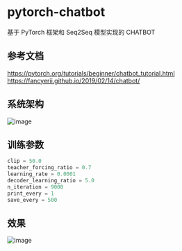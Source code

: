 # pytorch-chatbot
基于 PyTorch 框架和 Seq2Seq 模型实现的 CHATBOT

## 参考文档
https://pytorch.org/tutorials/beginner/chatbot_tutorial.html  
https://fancyerii.github.io/2019/02/14/chatbot/

## 系统架构
![image](https://github.com/xzsm428/pytorch-chatbot/assets/109144528/add054c9-e995-4e00-aa03-8d213039ab58)

## 训练参数

```py
clip = 50.0
teacher_forcing_ratio = 0.7
learning_rate = 0.0001
decoder_learning_ratio = 5.0
n_iteration = 9000
print_every = 1
save_every = 500
```
## 效果
![image](https://github.com/xzsm428/pytorch-chatbot/assets/109144528/f8b510f5-9811-4bd1-8334-336649893809)

